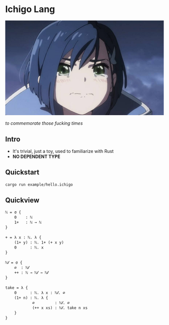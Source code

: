 # Ichigo Lang

![ichigo-logo](doc/logo.png)

*to commemorate those fucking times*

## Intro

- It's trivial, just a toy, used to familiarize with Rust
- **NO DEPENDENT TYPE**

## Quickstart
```sh
cargo run example/hello.ichigo
```

## Quickview

```ichigo
ℕ = σ {
    0    : ℕ
    1+   : ℕ → ℕ
}

+ = λ x : ℕ. λ { 
    (1+ y) : ℕ. 1+ (+ x y)
    0      : ℕ. x
}

ℕ𝓁 = σ {
    ∅  : ℕ𝓁
    ++ : ℕ → ℕ𝓁 → ℕ𝓁
}

take = λ {
    0      : ℕ. λ x : ℕ𝓁. ∅
    (1+ n) : ℕ. λ {
            ∅         : ℕ𝓁. ∅
            (++ x xs) : ℕ𝓁. take n xs
    }
}

```
